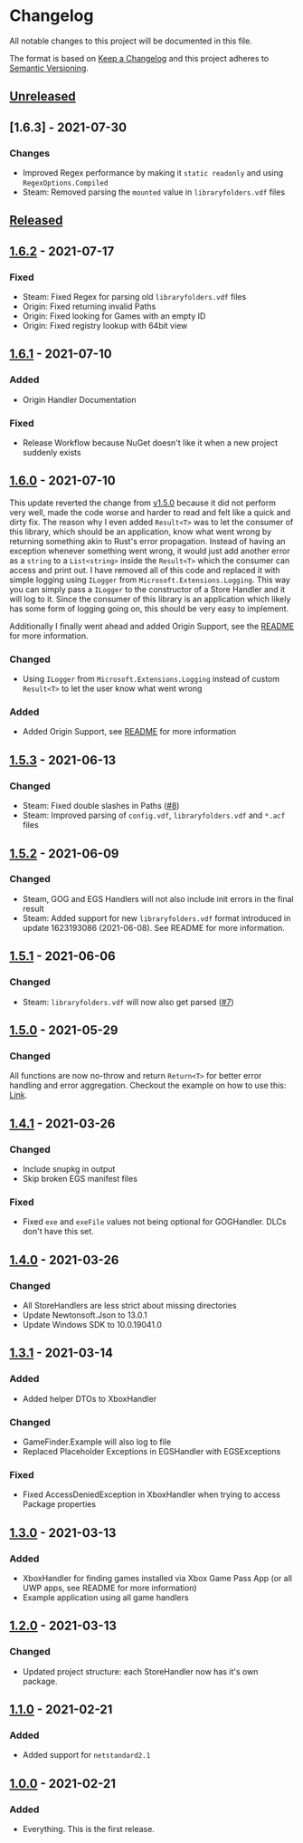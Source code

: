 # Changelog

All notable changes to this project will be documented in this file.

The format is based on [Keep a Changelog][Keep a Changelog] and this project adheres to [Semantic Versioning][Semantic Versioning].

## [Unreleased]

## [1.6.3] - 2021-07-30

### Changes

- Improved Regex performance by making it `static readonly` and using `RegexOptions.Compiled`
- Steam: Removed parsing the `mounted` value in `libraryfolders.vdf` files

## [Released]

## [1.6.2] - 2021-07-17

### Fixed

- Steam: Fixed Regex for parsing old `libraryfolders.vdf` files
- Origin: Fixed returning invalid Paths
- Origin: Fixed looking for Games with an empty ID
- Origin: Fixed registry lookup with 64bit view

## [1.6.1] - 2021-07-10

### Added

- Origin Handler Documentation

### Fixed

- Release Workflow because NuGet doesn't like it when a new project suddenly exists

## [1.6.0] - 2021-07-10

This update reverted the change from [v1.5.0](#150---2021-05-29) because it did not perform very well, made the code worse and harder to read and felt like a quick and dirty fix. The reason why I even added `Result<T>` was to let the consumer of this library, which should be an application, know what went wrong by returning something akin to Rust's error propagation. Instead of having an exception whenever something went wrong, it would just add another error as a `string` to a `List<string>` inside the `Result<T>` which the consumer can access and print out. I have removed all of this code and replaced it with simple logging using `ILogger` from `Microsoft.Extensions.Logging`. This way you can simply pass a `ILogger` to the constructor of a Store Handler and it will log to it. Since the consumer of this library is an application which likely has some form of logging going on, this should be very easy to implement.

Additionally I finally went ahead and added Origin Support, see the [README](README.md) for more information.

### Changed

- Using `ILogger` from `Microsoft.Extensions.Logging` instead of custom `Result<T>` to let the user know what went wrong

### Added

- Added Origin Support, see [README](README.md) for more information

## [1.5.3] - 2021-06-13

### Changed

- Steam: Fixed double slashes in Paths ([#8](https://github.com/erri120/GameFinder/issues/8))
- Steam: Improved parsing of `config.vdf`, `libraryfolders.vdf` and `*.acf` files

## [1.5.2] - 2021-06-09

### Changed

- Steam, GOG and EGS Handlers will not also include init errors in the final result
- Steam: Added support for new `libraryfolders.vdf` format introduced in update 1623193086 (2021-06-08). See README for more information.

## [1.5.1] - 2021-06-06

### Changed

- Steam: `libraryfolders.vdf` will now also get parsed ([#7](https://github.com/erri120/GameFinder/pull/7))

## [1.5.0] - 2021-05-29

### Changed

All functions are now no-throw and return `Return<T>` for better error handling and error aggregation. Checkout the example on how to use this: [Link](https://github.com/erri120/GameFinder/blob/20f1cefda485cb7e22fa158cc29ff06fe2b96e21/GameFinder.Example/Program.cs#L43-L57).

## [1.4.1] - 2021-03-26

### Changed

- Include snupkg in output
- Skip broken EGS manifest files

### Fixed

- Fixed `exe` and `exeFile` values not being optional for GOGHandler. DLCs don't have this set.

## [1.4.0] - 2021-03-26

### Changed

- All StoreHandlers are less strict about missing directories
- Update Newtonsoft.Json to 13.0.1
- Update Windows SDK to 10.0.19041.0

## [1.3.1] - 2021-03-14

### Added

- Added helper DTOs to XboxHandler

### Changed

- GameFinder.Example will also log to file
- Replaced Placeholder Exceptions in EGSHandler with EGSExceptions

### Fixed

- Fixed AccessDeniedException in XboxHandler when trying to access Package properties

## [1.3.0] - 2021-03-13

### Added

- XboxHandler for finding games installed via Xbox Game Pass App (or all UWP apps, see README for more information)
- Example application using all game handlers

## [1.2.0] - 2021-03-13

### Changed

- Updated project structure: each StoreHandler now has it's own package.

## [1.1.0] - 2021-02-21

### Added

- Added support for `netstandard2.1`

## [1.0.0] - 2021-02-21

### Added

- Everything. This is the first release.

<!-- Links -->
[Keep a Changelog]: https://keepachangelog.com/
[Semantic Versioning]: https://semver.org/

[Unreleased]: https://github.com/erri120/GameFinder/compare/v1.6.2...master
[Released]: https://github.com/erri120/GameFinder/releases
[1.6.2]: https://github.com/erri120/GameFinder/compare/v1.6.1...v1.6.2
[1.6.1]: https://github.com/erri120/GameFinder/compare/v1.6.0...v1.6.1
[1.6.0]: https://github.com/erri120/GameFinder/compare/v1.5.3...v1.6.0
[1.5.3]: https://github.com/erri120/GameFinder/compare/v1.5.2...v1.5.3
[1.5.2]: https://github.com/erri120/GameFinder/compare/v1.5.1...v1.5.2
[1.5.1]: https://github.com/erri120/GameFinder/compare/v1.5.0...v1.5.1
[1.5.0]: https://github.com/erri120/GameFinder/compare/v1.4.1...v1.5.0
[1.4.1]: https://github.com/erri120/GameFinder/compare/v1.4.0...v1.4.1
[1.4.0]: https://github.com/erri120/GameFinder/compare/v1.3.1...v1.4.0
[1.3.1]: https://github.com/erri120/GameFinder/compare/v1.3.0...v1.3.1
[1.3.0]: https://github.com/erri120/GameFinder/compare/v1.2.0...v1.3.0
[1.2.0]: https://github.com/erri120/GameFinder/compare/v1.1.0...v1.2.0
[1.1.0]: https://github.com/erri120/GameFinder/compare/v1.0.0...v1.1.0
[1.0.0]: https://github.com/erri120/GameFinder/releases/v1.0.0

